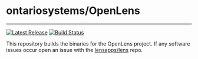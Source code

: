 # ontariosystems/OpenLens 
---
[![Latest Release](https://img.shields.io/github/release/ontariosystems/OpenLens.svg)](https://github.com/ontariosystems/OpenLens/releases)
[![Build Status](https://github.com/ontariosystems/OpenLens/actions/workflows/main.yml/badge.svg)](https://github.com/ontariosystems/OpenLens/actions/workflows/main.yml)

This repository builds the binaries for the OpenLens project.  If any software issues occur open an issue with the [lensapps/lens](https://github.com/lensapp/lens/issues) repo. 

